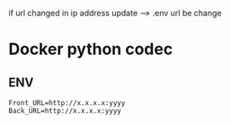 if url changed in ip address update --> .env url be change
# Docker python codec

## ENV

```.env
Front_URL=http://x.x.x.x:yyyy
Back_URL=http://x.x.x.x:yyyy

